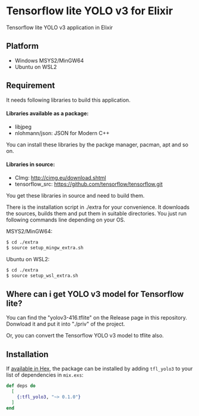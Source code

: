 # Tensorflow lite YOLO v3 for Elixir

Tensorflow lite YOLO v3 application in Elixir

## Platform
- Windows MSYS2/MinGW64
- Ubuntu on WSL2

## Requirement
It needs following libraries to build this application.

#### Libraries available as a package:
- libjpeg
- nlohmann/json: JSON for Modern C++

You can install these libraries by the packge manager, pacman, apt and so on.


#### Libraries in source:
- CImg:           http://cimg.eu/download.shtml
- tensorflow_src: https://github.com/tensorflow/tensorflow.git

You get these libraries in source and need to build them.

There is the installation script in ./extra for your convenience.
It downloads the sources, builds them and put them in suitable directories.
You just run following commands line depending on your OS.

MSYS2/MinGW64:

```bash
$ cd ./extra
$ source setup_mingw_extra.sh
```

Ubuntu on WSL2:

```bash
$ cd ./extra
$ source setup_wsl_extra.sh
```

## Where can i get YOLO v3 model for Tensorflow lite?
You can find the "yolov3-416.tflite" on the Release page in this repository.<br>
Donwload it and put it into "./priv" of the project.

Or, you can convert the Tensorflow YOLO v3 model to tflite also.

## Installation

If [available in Hex](https://hex.pm/docs/publish), the package can be installed
by adding `tfl_yolo3` to your list of dependencies in `mix.exs`:

```elixir
def deps do
  [
    {:tfl_yolo3, "~> 0.1.0"}
  ]
end
```
